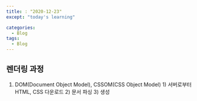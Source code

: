```yaml
---
title: : "2020-12-23"
except: "today's learning"

categories:
  - Blog
tags:
  - Blog
---
```


## 렌더링 과정
  1. DOM(Document Object Model), CSSOM(CSS Object Model)
    1) 서버로부터 HTML, CSS 다운로드
    2) 문서 파싱
    3)  생성
    
